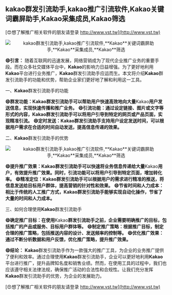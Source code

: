 ## **kakao群发引流助手,kakao推广引流软件,**Kakao**关键词霸屏助手,**Kakao**采集成员,**Kakao**筛选**

[😍想了解推广相关软件的朋友请登录 http://www.vst.tw](http://www.vst.tw)

 <center><img src="https://vst.tw/MP4/tuiguang/png/5.png" alt="kakao群发引流助手,kakao推广引流软件,**Kakao**关键词霸屏助手,**Kakao**采集成员,**Kakao**筛选"></center>

**😄引言：**
随着互联网的迅速发展，网络营销成为了现代企业推广业务的重要手段。而在众多社交媒体平台中，**Kakao**的影响力日益增强。为了更好地利用**Kakao**平台进行业务推广，**Kakao**群发引流助手应运而生。本文将介绍**Kakao**群发引流助手的功能和优势，帮助企业家们更好地了解和利用这一工具。

一、**Kakao**群发引流助手的功能

**😄群发功能：**Kakao**群发引流助手可以帮助用户快速高效地向大量**Kakao**用户发送信息，实现快速传播和推广业务。**
**😄引流功能：通过设定链接、图片或文字等形式的内容，**Kakao**群发引流助手可以将用户引导到特定的网页或产品页面，实现精准引流。**
**😄定时发送：**Kakao**群发引流助手支持用户设定发送时间，可以根据用户需求在合适的时间自动发送，提高信息传递的效果。**

二、**Kakao**群发引流助手的优势

 <center><img src="https://vst.tw/MP4/tuiguang/png/4.png" alt="kakao群发引流助手,kakao推广引流软件,**Kakao**关键词霸屏助手,**Kakao**采集成员,**Kakao**筛选"></center>

**😄提升推广效果：**Kakao**群发引流助手可以快速将业务信息传递给大量**Kakao**用户，有效提升推广效果。同时，引流功能可以将用户引导到特定页面，增加转化率。**
**😄精准定位：**Kakao**群发引流助手可以根据用户的需求进行精准的推送，将信息发送给目标用户群体，提高营销的针对性和效果。**
**😄节省时间和人力成本：相比于传统的人工推广方式，**Kakao**群发引流助手能够实现自动化操作，节省了大量的时间和人力成本。**

三、如何合理使用**Kakao**群发引流助手

**😄确定推广目标：在使用**Kakao**群发引流助手之前，企业需要明确推广的目标，包括推广的产品或服务、目标用户群体等。**
**😄制定推广策略：根据推广目标，制定合理的推广策略，包括推送内容的设计、发送频率的控制等。**
**😄优化推广效果：通过不断分析数据和用户反馈，优化推广策略，提升推广效果。**

**😄结论：**
**Kakao**群发引流助手作为一款强大的推广工具，为企业的业务推广提供了便利和效率。通过合理使用**Kakao**群发引流助手，企业可以更好地利用**Kakao**平台进行推广，提升品牌知名度和销售业绩。然而，在使用工具的过程中，我们也应该遵守相关法律法规，确保推广活动的合法性和合规性。让我们充分发挥**Kakao**群发引流助手的优势，为企业的发展助力。

[😍想了解推广相关软件的朋友请登录 http://www.vst.tw](http://www.vst.tw)



